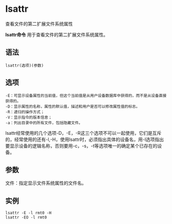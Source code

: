 lsattr
===

查看文件的第二扩展文件系统属性


**lsattr命令** 用于查看文件的第二扩展文件系统属性。

##  语法

```
lsattr(选项)(参数)
```

##  选项

```
-E：可显示设备属性的当前值，但这个当前值是从用户设备数据库中获得的，而不是从设备直接获得的。
-D：显示属性的名称，属性的默认值，描述和用户是否可以修改属性值的标志。
-R：递归的操作方式；
-V：显示指令的版本信息；
-a：列出目录中的所有文件，包括隐藏文件。
```

lsattr经常使用的几个选项-D，-E，-R这三个选项不可以一起使用，它们是互斥的，经常使用的还有-l,-H，使用lsattr时，必须指出具体的设备名，用-l选项指出要显示设备的逻辑名称，否则要用-c，-s，-t等选项唯一的确定某个已存在的设备。

##  参数

文件：指定显示文件系统属性的文件名。

##  实例

```
lsattr -E -l rmt0 -H
lsattr -EO -l rmt0
```


